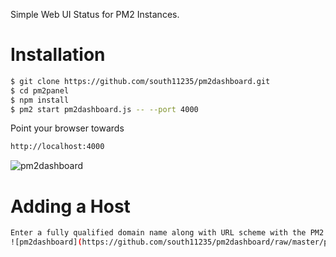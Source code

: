 Simple Web UI Status for PM2 Instances.

# Installation
````bash
$ git clone https://github.com/south11235/pm2dashboard.git
$ cd pm2panel
$ npm install
$ pm2 start pm2dashboard.js -- --port 4000
````
Point your browser towards
````bash
http://localhost:4000
````
![pm2dashboard](https://github.com/south11235/pm2dashboard/raw/master/pres/dashboard-screen1.png)

# Adding a Host
````bash
Enter a fully qualified domain name along with URL scheme with the PM2 port (default port is 9615)
![pm2dashboard](https://github.com/south11235/pm2dashboard/raw/master/pres/dashboard-screen2.png)
````
